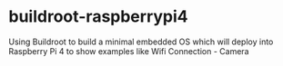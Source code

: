 # buildroot-raspberrypi4
Using Buildroot to build a minimal embedded OS which will deploy into Raspberry Pi 4 to show examples like Wifi Connection - Camera
